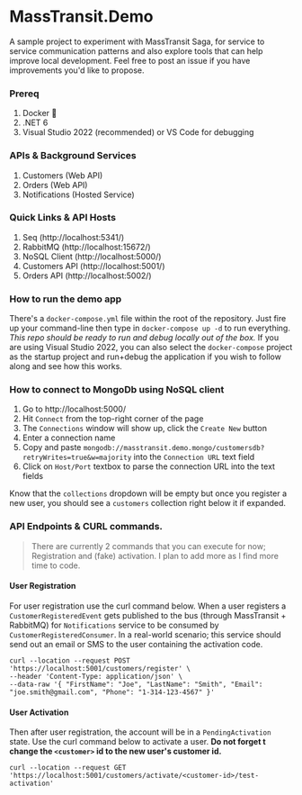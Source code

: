 # MassTransit.Demo

A sample project to experiment with MassTransit Saga, for service to service communication patterns and also explore tools that can help improve local development. Feel free to post an issue if you have improvements you'd like to propose. 

### Prereq

1. Docker 🐋
2. .NET 6
3. Visual Studio 2022 (recommended) or VS Code for debugging

### APIs & Background Services

1. Customers (Web API)
2. Orders (Web API)
3. Notifications (Hosted Service)

### Quick Links & API Hosts

1. Seq (http://localhost:5341/)
2. RabbitMQ (http://localhost:15672/)
3. NoSQL Client (http://localhost:5000/)
4. Customers API (http://localhost:5001/)
5. Orders API (http://localhost:5002/)

### How to run the demo app

There's a `docker-compose.yml` file within the root of the repository. Just fire up your command-line then type in `docker-compose up -d` to run everything. _This repo should be ready to run and debug locally out of the box._ If you are using Visual Studio 2022, you can also select the `docker-compose` project as the startup project and run+debug the application if you wish to follow along and see how this works.

### How to connect to MongoDb using NoSQL client

1. Go to http://localhost:5000/
2. Hit `Connect` from the top-right corner of the page
3. The `Connections` window will show up, click the `Create New` button
4. Enter a connection name
5. Copy and paste `mongodb://masstransit.demo.mongo/customersdb?retryWrites=true&w=majority` into the `Connection URL` text field
6. Click on `Host/Port` textbox to parse the connection URL into the text fields

Know that the `collections` dropdown will be empty but once you register a new user, you should see a `customers` collection right below it if expanded.

### API Endpoints & CURL commands.

> There are currently 2 commands that you can execute for now; Registration and (fake) activation. I plan to add more as I find more time to code.

#### User Registration

For user registration use the curl command below. When a user registers a `CustomerRegisteredEvent` gets published to the bus (through MassTransit + RabbitMQ) for `Notifications` service to be consumed by `CustomerRegisteredConsumer`. In a real-world scenario; this service should send out an email or SMS to the user containing the activation code.

```
curl --location --request POST 'https://localhost:5001/customers/register' \
--header 'Content-Type: application/json' \
--data-raw '{ "FirstName": "Joe", "LastName": "Smith", "Email": "joe.smith@gmail.com", "Phone": "1-314-123-4567" }'
```

#### User Activation

Then after user registration, the account will be in a `PendingActivation` state. Use the curl command below to activate a user. **Do not forget t change the `<customer>` id to the new user's customer id.**

```
curl --location --request GET 'https://localhost:5001/customers/activate/<customer-id>/test-activation'
```
